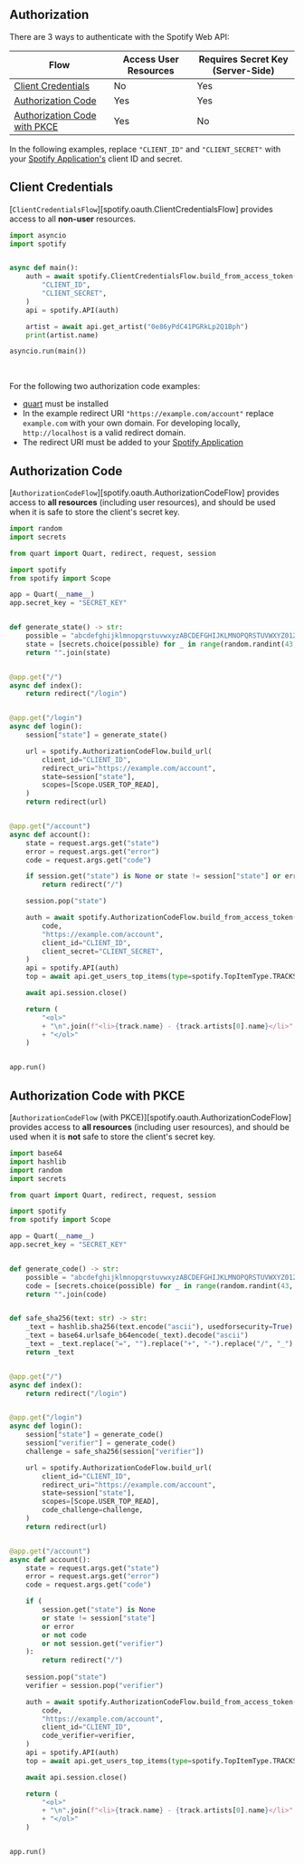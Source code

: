 ## Authorization

There are 3 ways to authenticate with the Spotify Web API:

| Flow | Access User Resources | Requires Secret Key (Server-Side) |
|------|-----------------------|-----------------------------------|
| [Client Credentials](#client-credentials) | No | Yes |
| [Authorization Code](#authorization-code) | Yes | Yes |
| [Authorization Code with PKCE](#authorization-code-with-pkce) | Yes | No |

In the following examples, replace `"CLIENT_ID"` and `"CLIENT_SECRET"` with your [Spotify Application's](https://developer.spotify.com/dashboard) client ID and secret.

## Client Credentials

[`ClientCredentialsFlow`][spotify.oauth.ClientCredentialsFlow] provides access to all **non-user** resources.

```py
import asyncio
import spotify


async def main():
    auth = await spotify.ClientCredentialsFlow.build_from_access_token(
        "CLIENT_ID",
        "CLIENT_SECRET",
    )
    api = spotify.API(auth)

    artist = await api.get_artist("0e86yPdC41PGRkLp2Q1Bph")
    print(artist.name)

asyncio.run(main())
```

<br>

For the following two authorization code examples:

* [quart](https://pypi.org/project/Quart/) must be installed
* In the example redirect URI `"https://example.com/account"` replace `example.com` with your own domain. For developing locally, `http://localhost` is a valid redirect domain.
* The redirect URI must be added to your [Spotify Application](https://developer.spotify.com/dashboard)

## Authorization Code

[`AuthorizationCodeFlow`][spotify.oauth.AuthorizationCodeFlow] provides access to **all resources** (including user resources), and should be used when it is safe to store the client's secret key.

```py
import random
import secrets

from quart import Quart, redirect, request, session

import spotify
from spotify import Scope

app = Quart(__name__)
app.secret_key = "SECRET_KEY"


def generate_state() -> str:
    possible = "abcdefghijklmnopqrstuvwxyzABCDEFGHIJKLMNOPQRSTUVWXYZ0123456789_.-~"
    state = [secrets.choice(possible) for _ in range(random.randint(43, 128))]
    return "".join(state)


@app.get("/")
async def index():
    return redirect("/login")


@app.get("/login")
async def login():
    session["state"] = generate_state()

    url = spotify.AuthorizationCodeFlow.build_url(
        client_id="CLIENT_ID",
        redirect_uri="https://example.com/account",
        state=session["state"],
        scopes=[Scope.USER_TOP_READ],
    )
    return redirect(url)


@app.get("/account")
async def account():
    state = request.args.get("state")
    error = request.args.get("error")
    code = request.args.get("code")

    if session.get("state") is None or state != session["state"] or error or not code:
        return redirect("/")

    session.pop("state")

    auth = await spotify.AuthorizationCodeFlow.build_from_access_token(
        code,
        "https://example.com/account",
        client_id="CLIENT_ID",
        client_secret="CLIENT_SECRET",
    )
    api = spotify.API(auth)
    top = await api.get_users_top_items(type=spotify.TopItemType.TRACKS)

    await api.session.close()

    return (
        "<ol>"
        + "\n".join(f"<li>{track.name} - {track.artists[0].name}</li>" for track in top.items)
        + "</ol>"
    )


app.run()
```

## Authorization Code with PKCE

[`AuthorizationCodeFlow` (with PKCE)][spotify.oauth.AuthorizationCodeFlow] provides access to **all resources** (including user resources), and should be used when it is **not** safe to store the client's secret key.

```py
import base64
import hashlib
import random
import secrets

from quart import Quart, redirect, request, session

import spotify
from spotify import Scope

app = Quart(__name__)
app.secret_key = "SECRET_KEY"


def generate_code() -> str:
    possible = "abcdefghijklmnopqrstuvwxyzABCDEFGHIJKLMNOPQRSTUVWXYZ0123456789_.-~"
    code = [secrets.choice(possible) for _ in range(random.randint(43, 128))]
    return "".join(code)


def safe_sha256(text: str) -> str:
    _text = hashlib.sha256(text.encode("ascii"), usedforsecurity=True).digest()
    _text = base64.urlsafe_b64encode(_text).decode("ascii")
    _text = _text.replace("=", "").replace("+", "-").replace("/", "_")
    return _text


@app.get("/")
async def index():
    return redirect("/login")


@app.get("/login")
async def login():
    session["state"] = generate_code()
    session["verifier"] = generate_code()
    challenge = safe_sha256(session["verifier"])

    url = spotify.AuthorizationCodeFlow.build_url(
        client_id="CLIENT_ID",
        redirect_uri="https://example.com/account",
        state=session["state"],
        scopes=[Scope.USER_TOP_READ],
        code_challenge=challenge,
    )
    return redirect(url)


@app.get("/account")
async def account():
    state = request.args.get("state")
    error = request.args.get("error")
    code = request.args.get("code")

    if (
        session.get("state") is None
        or state != session["state"]
        or error
        or not code
        or not session.get("verifier")
    ):
        return redirect("/")
    
    session.pop("state")
    verifier = session.pop("verifier")

    auth = await spotify.AuthorizationCodeFlow.build_from_access_token(
        code,
        "https://example.com/account",
        client_id="CLIENT_ID",
        code_verifier=verifier,
    )
    api = spotify.API(auth)
    top = await api.get_users_top_items(type=spotify.TopItemType.TRACKS)

    await api.session.close()

    return (
        "<ol>"
        + "\n".join(f"<li>{track.name} - {track.artists[0].name}</li>" for track in top.items)
        + "</ol>"
    )


app.run()
```
